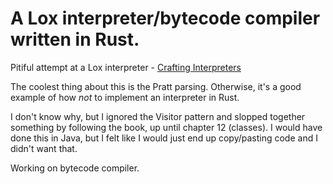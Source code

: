 # A Lox interpreter/bytecode compiler written in Rust.

Pitiful attempt at a Lox interpreter - [Crafting Interpreters](https://craftinginterpreters.com)

The coolest thing about this is the Pratt parsing. Otherwise, it's a good example of how *not* to implement an interpreter in Rust.

I don't know why, but I ignored the Visitor pattern and slopped together something by following the book, up until chapter 12 (classes). I would have done this in Java, but I felt like I would just end up copy/pasting code and I didn't want that.

Working on bytecode compiler.
